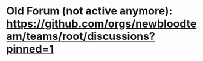 # Old Forum (not active anymore): https://github.com/orgs/newbloodteam/teams/root/discussions?pinned=1

